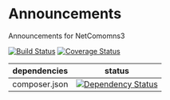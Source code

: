 Announcements
==============

Announcements for NetComomns3

[![Build Status](https://api.travis-ci.org/NetCommons3/Announcements.png?branch=master)](https://travis-ci.org/NetCommons3/Announcements)
[![Coverage Status](https://coveralls.io/repos/NetCommons3/Announcements/badge.png?branch=master)](https://coveralls.io/r/NetCommons3/Announcements?branch=master)

| dependencies  | status |
| ------------- | ------ |
| composer.json | [![Dependency Status](https://www.versioneye.com/user/projects/544a13d2c310f93677000088/badge.png)](https://www.versioneye.com/user/projects/544a13d2c310f93677000088) |
